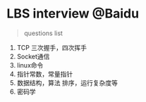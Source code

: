 # LBS interview @Baidu
> questions list  
 
 1. TCP 三次握手，四次挥手
 2. Socket通信
 3. linux命令
 4. 指针常数，常量指针 
 5. 数据结构，算法   排序，运行复杂度等
 6. 密码学